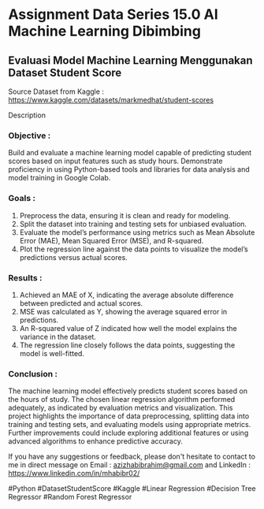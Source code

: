 # Assignment Data Series 15.0 AI Machine Learning Dibimbing
## Evaluasi Model Machine Learning Menggunakan Dataset Student Score
Source Dataset from Kaggle : https://www.kaggle.com/datasets/markmedhat/student-scores

Description

### Objective :
Build and evaluate a machine learning model capable of predicting student scores based on input features such as study hours. Demonstrate proficiency in using Python-based tools and libraries for data analysis and model training in Google Colab.

### Goals :
1. Preprocess the data, ensuring it is clean and ready for modeling.
2. Split the dataset into training and testing sets for unbiased evaluation.
3. Evaluate the model’s performance using metrics such as Mean Absolute Error (MAE), Mean Squared Error (MSE), and R-squared.
4. Plot the regression line against the data points to visualize the model’s predictions versus actual scores.

### Results :
1. Achieved an MAE of X, indicating the average absolute difference between predicted and actual scores.
2. MSE was calculated as Y, showing the average squared error in predictions.
3. An R-squared value of Z indicated how well the model explains the variance in the dataset.
4. The regression line closely follows the data points, suggesting the model is well-fitted.
   
### Conclusion :
The machine learning model effectively predicts student scores based on the hours of study. The chosen linear regression algorithm performed adequately, as indicated by evaluation metrics and visualization. This project highlights the importance of data preprocessing, splitting data into training and testing sets, and evaluating models using appropriate metrics. Further improvements could include exploring additional features or using advanced algorithms to enhance predictive accuracy.

If you have any suggestions or feedback, please don't hesitate to contact to me in direct message on Email : azizhabibrahim@gmail.com and LinkedIn : https://www.linkedin.com/in/mhabibr02/

#Python #DatasetStudentScore #Kaggle #Linear Regression #Decision Tree Regressor #Random Forest Regressor
